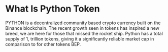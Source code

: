 # What Is Python Token
PYTHON is a decentralized community based crypto currency built on the Binance blockchain. The recent growth seen in tokens has inspired a new breed, we are here for those that missed the rocket ship. Python has a total supply of 1, trillion tokens, giving it a significantly reliable market cap in comparison to for other tokens BEP.
